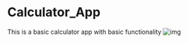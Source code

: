 # Calculator_App
This is a basic calculator app with basic functionality
![img](https://user-images.githubusercontent.com/112561829/224552126-fab8bc89-a1ce-4cc4-af40-59df9156877f.png)
